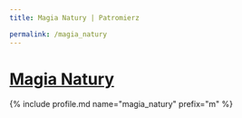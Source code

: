 ```yaml
---
title: Magia Natury | Patromierz

permalink: /magia_natury
---
```


# [Magia Natury](https://patronite.pl/magia_natury)

{% include profile.md name="magia_natury" prefix="m" %}
